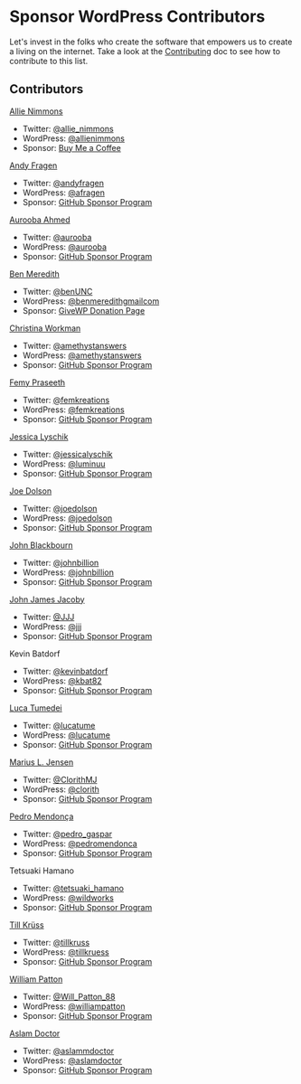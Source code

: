 # Sponsor WordPress Contributors

Let's invest in the folks who create the software that empowers us to create a living on the internet. Take a look at the [Contributing](https://github.com/aurooba/sponsor-wp-contributors/blob/main/CONTRIBUTING.md) doc to see how to contribute to this list.

## Contributors

[Allie Nimmons](https://allienimmons.com)

- Twitter: [@allie_nimmons](https://twitter.com/allie_nimmons)
- WordPress: [@allienimmons](https://profiles.wordpress.org/allienimmons)
- Sponsor: [Buy Me a Coffee](https://www.buymeacoffee.com/rK7duH0)

[Andy Fragen](https://thefragens.com/)

- Twitter: [@andyfragen](https://twitter.com/andyfragen)
- WordPress: [@afragen](https://profiles.wordpress.org/afragen/)
- Sponsor: [GitHub Sponsor Program](https://github.com/sponsors/afragen)

[Aurooba Ahmed](https://aurooba.com/)

- Twitter: [@aurooba](https://twitter.com/aurooba)
- WordPress: [@aurooba](https://profiles.wordpress.org/aurooba/)
- Sponsor: [GitHub Sponsor Program](https://github.com/sponsors/aurooba)

[Ben Meredith](https://benandjacq.com/)

- Twitter: [@benUNC](https://twitter.com/benunc)
- WordPress: [@benmeredithgmailcom](https://profiles.wordpress.org/benmeredithgmailcom/)
- Sponsor: [GiveWP Donation Page](https://benlikes.us/donate)

[Christina Workman](https://christinaworkman.ca/)

- Twitter: [@amethystanswers](https://twitter.com/amethystanswers)
- WordPress: [@amethystanswers](https://profiles.wordpress.org/amethystanswers/)
- Sponsor: [GitHub Sponsor Program](https://github.com/sponsors/christinaworkman)

[Femy Praseeth](https://femKreations.com)

- Twitter: [@femkreations](https://twitter.com/femkreations)
- WordPress: [@femkreations](https://profiles.wordpress.org/femkreations/)
- Sponsor: [GitHub Sponsor Program](https://github.com/sponsors/femkreations)

[Jessica Lyschik](https://jessicalyschik.com/)

- Twitter: [@jessicalyschik](https://twitter.com/jessicalyschik)
- WordPress: [@luminuu](https://profiles.wordpress.org/luminuu/)
- Sponsor: [GitHub Sponsor Program](https://github.com/sponsors/luminuu)

[Joe Dolson](https://www.joedolson.com/)

- Twitter: [@joedolson](https://twitter.com/joedolson)
- WordPress: [@joedolson](https://profiles.wordpress.org/joedolson/)
- Sponsor: [GitHub Sponsor Program](https://github.com/sponsors/joedolson)

[John Blackbourn](https://johnblackbourn.com/)

- Twitter: [@johnbillion](https://twitter.com/johnbillion)
- WordPress: [@johnbillion](https://profiles.wordpress.org/johnbillion/)
- Sponsor: [GitHub Sponsor Program](https://github.com/sponsors/johnbillion)

[John James Jacoby](https://jjj.blog/)

- Twitter: [@JJJ](https://twitter.com/JJJ)
- WordPress: [@jjj](https://profiles.wordpress.org/jjj/)
- Sponsor: [GitHub Sponsor Program](https://github.com/sponsors/JJJ)

Kevin Batdorf

- Twitter: [@kevinbatdorf](https://twitter.com/kevinbatdorf)
- WordPress: [@kbat82](https://profiles.wordpress.org/kbat82)
- Sponsor: [GitHub Sponsor Program](https://github.com/sponsors/KevinBatdorf)

[Luca Tumedei](https://theaveragedev.com/)

- Twitter: [@lucatume](https://twitter.com/lucatume)
- WordPress: [@lucatume](https://profiles.wordpress.org/lucatume/)
- Sponsor: [GitHub Sponsor Program](https://github.com/sponsors/lucatume)

[Marius L. Jensen](https://www.clorith.net)

- Twitter: [@ClorithMJ](https://twitter.com/ClorithMJ)
- WordPress: [@clorith](https://profiles.wordpress.org/clorith/)
- Sponsor: [GitHub Sponsor Program](https://github.com/sponsors/Clorith)

[Pedro Mendonça](https://pedromendonca.pt)

- Twitter: [@pedro_gaspar](https://twitter.com/pedro_gaspar)
- WordPress: [@pedromendonca](https://profiles.wordpress.org/pedromendonca/)
- Sponsor: [GitHub Sponsor Program](https://github.com/sponsors/pedro-mendonca)

Tetsuaki Hamano

- Twitter: [@tetsuaki_hamano](https://twitter.com/tetsuaki_hamano)
- WordPress: [@wildworks](https://profiles.wordpress.org/wildworks/)
- Sponsor: [GitHub Sponsor Program](https://github.com/sponsors/t-hamano)

[Till Krüss](https://till.im)

- Twitter: [@tillkruss](https://twitter.com/tillkruss)
- WordPress: [@tillkruess](https://profiles.wordpress.org/tillkruess)
- Sponsor: [GitHub Sponsor Program](https://github.com/sponsors/tillkruss)

[William Patton](https://pattonwebz.com)

- Twitter: [@Will_Patton_88](https://twitter.com/Will_Patton_88)
- WordPress: [@williampatton](https://profiles.wordpress.org/williampatton/)
- Sponsor: [GitHub Sponsor Program](https://github.com/sponsors/pattonwebz)

[Aslam Doctor](https://www.aslamdoctor.com)

- Twitter: [@aslammdoctor](https://twitter.com/aslammdoctor)
- WordPress: [@aslamdoctor](https://profiles.wordpress.org/aslamdoctor)
- Sponsor: [GitHub Sponsor Program](https://github.com/sponsors/aslamdoctor)
